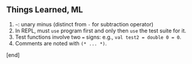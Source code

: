 ## Things Learned, ML

 1. `~`: unary minus (distinct from `-` for subtraction operator)
 1. In REPL, must `use` program first and only then `use` the test suite for it.
 1. Test functions involve two `=` signs: e.g., `val test2 = double 0 = 0`.
 1. Comments are noted with `(* ... *)`.

[end]

